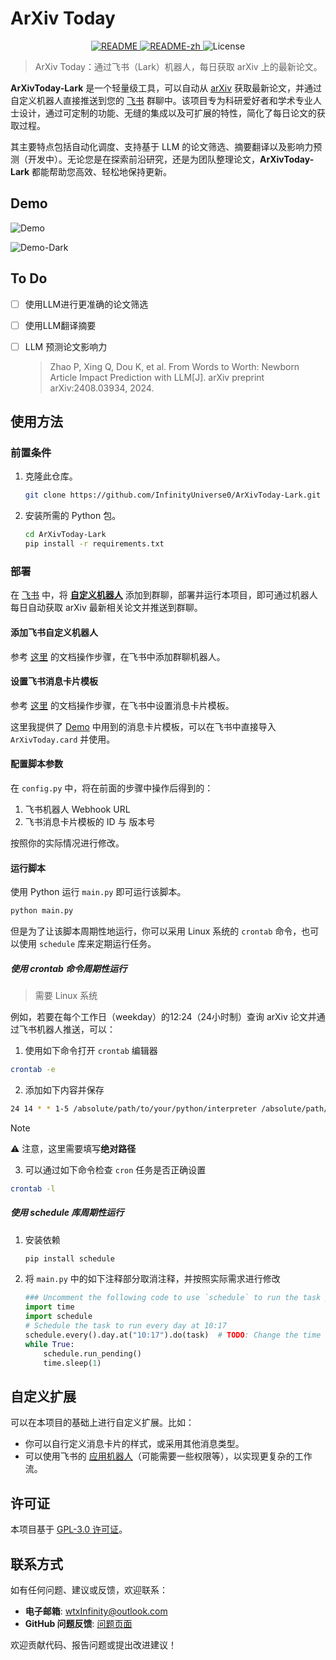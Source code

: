 # ArXiv Today

<p align="center">
    <a href="README.md">
        <img src="https://img.shields.io/badge/README-English-blue" alt="README">
    </a>
    <a href="README-zh.md">
        <img src="https://img.shields.io/badge/README-%E4%B8%AD%E6%96%87-red" alt="README-zh">
    </a>
    <img src="https://img.shields.io/badge/License-GPL--3.0-yellow" alt="License">
</p>

> ArXiv Today：通过飞书（Lark）机器人，每日获取 arXiv 上的最新论文。

**ArXivToday-Lark** 是一个轻量级工具，可以自动从 [arXiv](https://arxiv.org) 获取最新论文，并通过自定义机器人直接推送到您的 [飞书](https://www.feishu.cn) 群聊中。该项目专为科研爱好者和学术专业人士设计，通过可定制的功能、无缝的集成以及可扩展的特性，简化了每日论文的获取过程。

其主要特点包括自动化调度、支持基于 LLM 的论文筛选、摘要翻译以及影响力预测（开发中）。无论您是在探索前沿研究，还是为团队整理论文，**ArXivToday-Lark** 都能帮助您高效、轻松地保持更新。

## Demo

![Demo](images/demo.png)

![Demo-Dark](images/demo-dark.png)

## To Do

- [ ] 使用LLM进行更准确的论文筛选

- [ ] 使用LLM翻译摘要

- [ ] LLM 预测论文影响力

  > Zhao P, Xing Q, Dou K, et al. From Words to Worth: Newborn Article Impact Prediction with LLM[J]. arXiv preprint arXiv:2408.03934, 2024.

## 使用方法

### 前置条件

1. 克隆此仓库。

   ```sh
   git clone https://github.com/InfinityUniverse0/ArXivToday-Lark.git
   ```

2. 安装所需的 Python 包。

   ```sh
   cd ArXivToday-Lark
   pip install -r requirements.txt
   ```

### 部署

在 [飞书](https://www.feishu.cn) 中，将 **[自定义机器人](https://open.feishu.cn/document/client-docs/bot-v3/add-custom-bot)** 添加到群聊，部署并运行本项目，即可通过机器人每日自动获取 arXiv 最新相关论文并推送到群聊。

#### 添加飞书自定义机器人

参考 [这里](https://open.feishu.cn/document/client-docs/bot-v3/add-custom-bot) 的文档操作步骤，在飞书中添加群聊机器人。

#### 设置飞书消息卡片模板

参考 [这里](https://open.feishu.cn/document/uAjLw4CM/ukzMukzMukzM/feishu-cards/quick-start/send-message-cards-with-custom-bot) 的文档操作步骤，在飞书中设置消息卡片模板。

这里我提供了 [Demo](#Demo) 中用到的消息卡片模板，可以在飞书中直接导入 `ArXivToday.card` 并使用。

#### 配置脚本参数

在 `config.py` 中，将在前面的步骤中操作后得到的：

1. 飞书机器人 Webhook URL
2. 飞书消息卡片模板的 ID 与 版本号

按照你的实际情况进行修改。

#### 运行脚本

使用 Python 运行 `main.py` 即可运行该脚本。

```sh
python main.py
```

但是为了让该脚本周期性地运行，你可以采用 Linux 系统的 `crontab` 命令，也可以使用 `schedule` 库来定期运行任务。

##### 使用 crontab 命令周期性运行

> 需要 Linux 系统

例如，若要在每个工作日（weekday）的12:24（24小时制）查询 arXiv 论文并通过飞书机器人推送，可以：

1. 使用如下命令打开 `crontab` 编辑器

```sh
crontab -e
```

2. 添加如下内容并保存

```sh
24 14 * * 1-5 /absolute/path/to/your/python/interpreter /absolute/path/to/ArXivToday-Lark/main.py
```

> [!NOTE]
>
> ⚠️ 注意，这里需要填写**绝对路径**

3. 可以通过如下命令检查 `cron` 任务是否正确设置

```sh
crontab -l
```

##### 使用 schedule 库周期性运行

1. 安装依赖

   ```sh
   pip install schedule
   ```

2. 将 `main.py` 中的如下注释部分取消注释，并按照实际需求进行修改

    ```python
    ### Uncomment the following code to use `schedule` to run the task periodically ###
    import time
    import schedule
    # Schedule the task to run every day at 10:17
    schedule.every().day.at("10:17").do(task)  # TODO: Change the time for your own need
    while True:
        schedule.run_pending()
        time.sleep(1)
    ```

## 自定义扩展

可以在本项目的基础上进行自定义扩展。比如：

- 你可以自行定义消息卡片的样式，或采用其他消息类型。
- 可以使用飞书的 [应用机器人](https://open.feishu.cn/document/client-docs/bot-v3/bot-overview)（可能需要一些权限等），以实现更复杂的工作流。

## 许可证

本项目基于 [GPL-3.0 许可证](LICENSE)。

## 联系方式

如有任何问题、建议或反馈，欢迎联系：

- **电子邮箱**: wtxInfinity@outlook.com
- **GitHub 问题反馈**: [问题页面](https://github.com/InfinityUniverse0/ArXivToday-Lark/issues)

欢迎贡献代码、报告问题或提出改进建议！
